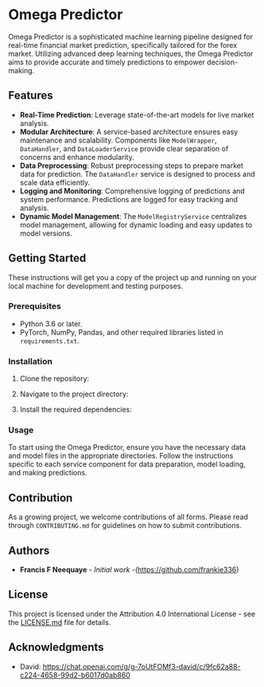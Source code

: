 # Omega Predictor

Omega Predictor is a sophisticated machine learning pipeline designed for real-time financial market prediction, specifically tailored for the forex market. Utilizing advanced deep learning techniques, the Omega Predictor aims to provide accurate and timely predictions to empower decision-making.

## Features

- **Real-Time Prediction**: Leverage state-of-the-art models for live market analysis.
- **Modular Architecture**: A service-based architecture ensures easy maintenance and scalability. Components like `ModelWrapper`, `DataHandler`, and `DataLoaderService` provide clear separation of concerns and enhance modularity.
- **Data Preprocessing**: Robust preprocessing steps to prepare market data for prediction. The `DataHandler` service is designed to process and scale data efficiently.
- **Logging and Monitoring**: Comprehensive logging of predictions and system performance. Predictions are logged for easy tracking and analysis.
- **Dynamic Model Management**: The `ModelRegistryService` centralizes model management, allowing for dynamic loading and easy updates to model versions.

## Getting Started

These instructions will get you a copy of the project up and running on your local machine for development and testing purposes.

### Prerequisites

- Python 3.6 or later.
- PyTorch, NumPy, Pandas, and other required libraries listed in `requirements.txt`.

### Installation

1. Clone the repository:

2. Navigate to the project directory:

3. Install the required dependencies:



### Usage

To start using the Omega Predictor, ensure you have the necessary data and model files in the appropriate directories. Follow the instructions specific to each service component for data preparation, model loading, and making predictions.

## Contribution

As a growing project, we welcome contributions of all forms. Please read through `CONTRIBUTING.md` for guidelines on how to submit contributions.

## Authors

- **Francis F Neequaye** - *Initial work* -(https://github.com/frankie336)


## License

This project is licensed under the Attribution 4.0 International License - see the [LICENSE.md](LICENSE.md) file for details.

## Acknowledgments

- David: https://chat.openai.com/g/g-7oUtFOMf3-david/c/9fc62a88-c224-4658-99d2-b6017d0ab860
